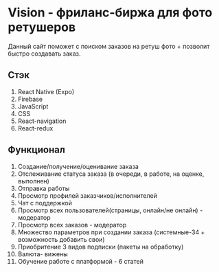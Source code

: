 # Vision - фриланс-биржа для фото ретушеров
Данный сайт поможет с поиском заказов на ретуш фото + позволит быстро создавать заказ. 

## Стэк

1. React Native (Expo)
2. Firebase
3. JavaScript
4. CSS
5. React-navigation
6. React-redux

## Функционал

1. Создание/получение/оценивание заказа
2. Отслеживание статуса заказа (в очереди, в работе, на оценке, выполнен)
3. Отправка работы
4. Просмотр профилей заказчиков/исполнителей
5. Чат с поддержкой
6. Просмотр всех пользователей(страницы, онлайн/не онлайн) - модератор
7. Просмотр всех заказов - модератор
8. Множество параметров при создании заказа (системные-34 + возможность добавить свои)
9. Приобритение 3 видов подписки (пакеты на обработку)
10. Валюта- вижены
11. Обучение работе с платформой - 6 статей
